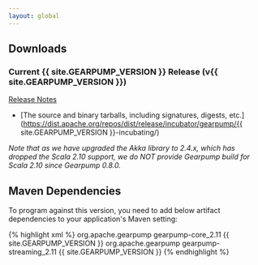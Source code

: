 ```yaml
---
layout: global
---
```


## Downloads

### Current {{ site.GEARPUMP_VERSION }} Release (v{{ site.GEARPUMP_VERSION }}) 

[Release Notes](https://issues.apache.org/jira/secure/ReleaseNote.jspa?projectId=12319920&version=12340225)

* [The source and binary tarballs, including signatures, digests, etc.](https://dist.apache.org/repos/dist/release/incubator/gearpump/{{ site.GEARPUMP_VERSION }}-incubating/)

*Note that as we have upgraded the Akka library to 2.4.x, which has dropped the Scala 2.10 support, we do NOT provide Gearpump build for Scala 2.10 since Gearpump 0.8.0.* 

## Maven Dependencies

To program against this version, you need to add below artifact dependencies to your application's Maven setting:

{% highlight xml %}
<dependencies>
  <dependency>
    <groupId>org.apache.gearpump</groupId>
    <artifactId>gearpump-core_2.11</artifactId>
    <version>{{ site.GEARPUMP_VERSION }}</version>
  </dependency>
  <dependency>
    <groupId>org.apache.gearpump</groupId>
    <artifactId>gearpump-streaming_2.11</artifactId>
    <version>{{ site.GEARPUMP_VERSION }}</version>
  </dependency>
</dependencies>
{% endhighlight %}
